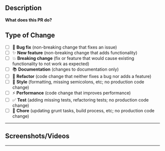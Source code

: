 ## Description

<!-- Provide a clear and concise description of what this PR accomplishes -->

**What does this PR do?**

<!-- Describe the changes and why they were made -->

## Type of Change

<!-- Check all that apply -->

- [ ] 🐛 **Bug fix** (non-breaking change that fixes an issue)
- [ ] ✨ **New feature** (non-breaking change that adds functionality)
- [ ] 💥 **Breaking change** (fix or feature that would cause existing functionality to not work as expected)
- [ ] 📚 **Documentation** (changes to documentation only)
- [ ] 🔧 **Refactor** (code change that neither fixes a bug nor adds a feature)
- [ ] 🎨 **Style** (formatting, missing semicolons, etc; no production code change)
- [ ] ⚡ **Performance** (code change that improves performance)
- [ ] ✅ **Test** (adding missing tests, refactoring tests; no production code change)
- [ ] 🔨 **Chore** (updating grunt tasks, build process, etc; no production code change)

---

## Screenshots/Videos

<!-- Screenshots or videos of new behavior -->

---
